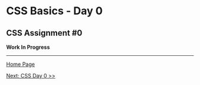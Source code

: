 # CSS Basics - Day 0

## CSS Assignment #0

**Work In Progress**

---

[Home Page](../README.md)

[Next: CSS Day 0 >>]()
